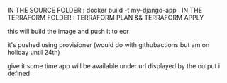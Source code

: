 IN THE SOURCE FOLDER : docker build -t my-django-app . 
IN THE TERRAFORM FOLDER : TERRAFORM PLAN && TERRAFORM APPLY 

this will build the image and push it to ecr 

it's pushed using provisioner (would do with githubactions but am on holiday until 24th)

give it some time app will be available under url displayed by the output i defined 

